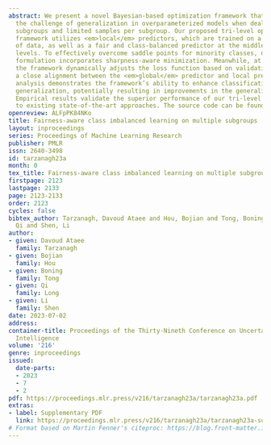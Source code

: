 ```yaml
---
abstract: We present a novel Bayesian-based optimization framework that addresses
  the challenge of generalization in overparameterized models when dealing with imbalanced
  subgroups and limited samples per subgroup. Our proposed tri-level optimization
  framework utilizes <em>local</em> predictors, which are trained on a small amount
  of data, as well as a fair and class-balanced predictor at the middle and lower
  levels. To effectively overcome saddle points for minority classes, our lower-level
  formulation incorporates sharpness-aware minimization. Meanwhile, at the upper level,
  the framework dynamically adjusts the loss function based on validation loss, ensuring
  a close alignment between the <em>global</em> predictor and local predictors. Theoretical
  analysis demonstrates the framework’s ability to enhance classification and fairness
  generalization, potentially resulting in improvements in the generalization bound.
  Empirical results validate the superior performance of our tri-level framework compared
  to existing state-of-the-art approaches. The source code can be found at \url{https://github.com/PennShenLab/FACIMS}.
openreview: ALFpPK84NKo
title: Fairness-aware class imbalanced learning on multiple subgroups
layout: inproceedings
series: Proceedings of Machine Learning Research
publisher: PMLR
issn: 2640-3498
id: tarzanagh23a
month: 0
tex_title: Fairness-aware class imbalanced learning on multiple subgroups
firstpage: 2123
lastpage: 2133
page: 2123-2133
order: 2123
cycles: false
bibtex_author: Tarzanagh, Davoud Ataee and Hou, Bojian and Tong, Boning and Long,
  Qi and Shen, Li
author:
- given: Davoud Ataee
  family: Tarzanagh
- given: Bojian
  family: Hou
- given: Boning
  family: Tong
- given: Qi
  family: Long
- given: Li
  family: Shen
date: 2023-07-02
address:
container-title: Proceedings of the Thirty-Nineth Conference on Uncertainty in Artificial
  Intelligence
volume: '216'
genre: inproceedings
issued:
  date-parts:
  - 2023
  - 7
  - 2
pdf: https://proceedings.mlr.press/v216/tarzanagh23a/tarzanagh23a.pdf
extras:
- label: Supplementary PDF
  link: https://proceedings.mlr.press/v216/tarzanagh23a/tarzanagh23a-supp.pdf
# Format based on Martin Fenner's citeproc: https://blog.front-matter.io/posts/citeproc-yaml-for-bibliographies/
---
```

